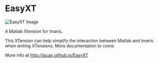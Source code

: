 EasyXT
======

![EasyXT Image](https://raw.githubusercontent.com/lacan/EasyXT/master/EasyXT-Logo.jpg)

A Matlab Xtension for Imaris. 

This XTension can help simplify the interaction between Matlab and Imaris when writing XTensions. More documentation to come.

More info at http://lacan.github.io/EasyXT
